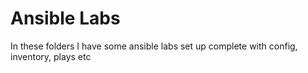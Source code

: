 # Ansible Labs

In these folders I have some ansible labs set up complete with config, inventory, plays etc
